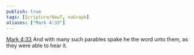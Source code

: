 ```yaml
---
publish: true
tags: [Scripture/NewT, noGraph]
aliases: ["Mark 4:33"]
---
```

[Mark 4:33](https://churchofjesuschrist.org/study/scriptures/nt/mark/4?lang=eng&id=p33#p33) And with many such parables spake he the word unto them, as they were able to hear it.
